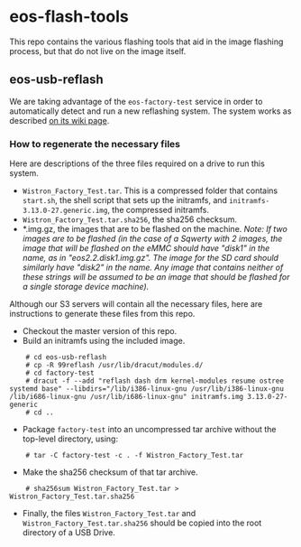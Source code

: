 # eos-flash-tools

This repo contains the various flashing tools that aid in the image flashing process, but that do not live on the image itself.

## eos-usb-reflash

We are taking advantage of the `eos-factory-test` service in order to automatically detect and run a new reflashing system. The system works as described [on its wiki page](https://github.com/endlessm/eos-documentation/wiki/USB-Reflashing). 

### How to regenerate the necessary files
Here are descriptions of the three files required on a drive to run this system.

- `Wistron_Factory_Test.tar`. This is a compressed folder that contains `start.sh`, the shell script that sets up the initramfs, and `initramfs-3.13.0-27.generic.img`, the compressed initramfs.
- `Wistron_Factory_Test.tar.sha256`, the sha256 checksum.
- *.img.gz, the images that are to be flashed on the machine.
_Note: If two images are to be flashed (in the case of a Sqwerty with 2 images, the image that will be flashed on the eMMC should have "disk1" in the name, as in "eos2.2.disk1.img.gz". The image for the SD card should similarly have "disk2" in the name. Any image that contains neither of these strings will be assumed to be an image that should be flashed for a single storage device machine)._

Although our S3 servers will contain all the necessary files, here are instructions to generate these files from this repo.
- Checkout the master version of this repo.
- Build an initramfs using the included image.
```
    # cd eos-usb-reflash
    # cp -R 99reflash /usr/lib/dracut/modules.d/ 
    # cd factory-test
    # dracut -f --add "reflash dash drm kernel-modules resume ostree systemd base" --libdirs="/lib/i386-linux-gnu /usr/lib/i386-linux-gnu /lib/i686-linux-gnu /usr/lib/i686-linux-gnu" initramfs.img 3.13.0-27-generic
    # cd ..
```
- Package `factory-test` into an uncompressed tar archive without the top-level directory, using: 
```
    # tar -C factory-test -c . -f Wistron_Factory_Test.tar
```
- Make the sha256 checksum of that tar archive.
```
    # sha256sum Wistron_Factory_Test.tar > Wistron_Factory_Test.tar.sha256
```

- Finally, the files `Wistron_Factory_Test.tar` and `Wistron_Factory_Test.tar.sha256` should be copied into the root directory of a USB Drive.

